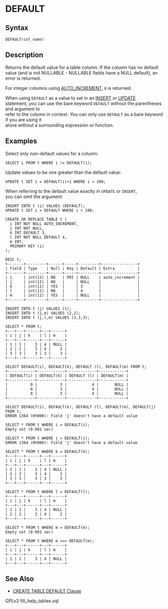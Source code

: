 # DEFAULT

## Syntax

```
DEFAULT(col_name)
```

## Description

Returns the default value for a table column. If the column has no default value (and is not NULLABLE - NULLABLE fields have a NULL default), an error is returned.

For integer columns using [AUTO\_INCREMENT](../../../data-types/auto_increment.md), `0` is returned.

When using `DEFAULT` as a value to set in an [INSERT](../../../sql-statements/data-manipulation/inserting-loading-data/insert.md) or [UPDATE](../../../sql-statements/data-manipulation/changing-deleting-data/update.md)\
statement, you can use the bare keyword `DEFAULT` without the parentheses and argument to\
refer to the column in context. You can only use `DEFAULT` as a bare keyword if you are using it\
alone without a surrounding expression or function.

## Examples

Select only non-default values for a column:

```
SELECT i FROM t WHERE i != DEFAULT(i);
```

Update values to be one greater than the default value:

```
UPDATE t SET i = DEFAULT(i)+1 WHERE i < 100;
```

When referring to the default value exactly in `UPDATE` or `INSERT`,\
you can omit the argument:

```
INSERT INTO t (i) VALUES (DEFAULT);
UPDATE t SET i = DEFAULT WHERE i < 100;
```

```
CREATE OR REPLACE TABLE t (
  i INT NOT NULL AUTO_INCREMENT, 
  j INT NOT NULL, 
  k INT DEFAULT 3, 
  l INT NOT NULL DEFAULT 4, 
  m INT, 
  PRIMARY KEY (i)
);

DESC t;
+-------+---------+------+-----+---------+----------------+
| Field | Type    | Null | Key | Default | Extra          |
+-------+---------+------+-----+---------+----------------+
| i     | int(11) | NO   | PRI | NULL    | auto_increment |
| j     | int(11) | NO   |     | NULL    |                |
| k     | int(11) | YES  |     | 3       |                |
| l     | int(11) | NO   |     | 4       |                |
| m     | int(11) | YES  |     | NULL    |                |
+-------+---------+------+-----+---------+----------------+

INSERT INTO t (j) VALUES (1);
INSERT INTO t (j,m) VALUES (2,2);
INSERT INTO t (j,l,m) VALUES (3,3,3);

SELECT * FROM t;
+---+---+------+---+------+
| i | j | k    | l | m    |
+---+---+------+---+------+
| 1 | 1 |    3 | 4 | NULL |
| 2 | 2 |    3 | 4 |    2 |
| 3 | 3 |    3 | 3 |    3 |
+---+---+------+---+------+

SELECT DEFAULT(i), DEFAULT(k), DEFAULT (l), DEFAULT(m) FROM t;
+------------+------------+-------------+------------+
| DEFAULT(i) | DEFAULT(k) | DEFAULT (l) | DEFAULT(m) |
+------------+------------+-------------+------------+
|          0 |          3 |           4 |       NULL |
|          0 |          3 |           4 |       NULL |
|          0 |          3 |           4 |       NULL |
+------------+------------+-------------+------------+

SELECT DEFAULT(i), DEFAULT(k), DEFAULT (l), DEFAULT(m), DEFAULT(j)  FROM t;
ERROR 1364 (HY000): Field 'j' doesn't have a default value

SELECT * FROM t WHERE i = DEFAULT(i);
Empty set (0.001 sec)

SELECT * FROM t WHERE j = DEFAULT(j);
ERROR 1364 (HY000): Field 'j' doesn't have a default value

SELECT * FROM t WHERE k = DEFAULT(k);
+---+---+------+---+------+
| i | j | k    | l | m    |
+---+---+------+---+------+
| 1 | 1 |    3 | 4 | NULL |
| 2 | 2 |    3 | 4 |    2 |
| 3 | 3 |    3 | 3 |    3 |
+---+---+------+---+------+

SELECT * FROM t WHERE l = DEFAULT(l);
+---+---+------+---+------+
| i | j | k    | l | m    |
+---+---+------+---+------+
| 1 | 1 |    3 | 4 | NULL |
| 2 | 2 |    3 | 4 |    2 |
+---+---+------+---+------+

SELECT * FROM t WHERE m = DEFAULT(m);
Empty set (0.001 sec)

SELECT * FROM t WHERE m <=> DEFAULT(m);
+---+---+------+---+------+
| i | j | k    | l | m    |
+---+---+------+---+------+
| 1 | 1 |    3 | 4 | NULL |
+---+---+------+---+------+
```

## See Also

* [CREATE TABLE DEFAULT Clause](../../../sql-statements/data-definition/create/create-table.md#default-column-option)

GPLv2 fill\_help\_tables.sql
